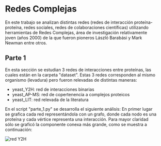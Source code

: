 # Redes Complejas

En este trabajo se analizan distintas redes (redes de interacción proteína-proteína, redes sociales, redes de colaboraciones científicas) utilizando herramientas de Redes Complejas, área de investigación relativamente joven (años 2000) de la que fueron pioneros László Barabási y Mark Newman entre otros.

## Parte 1
En esta sección se estudian 3 redes de interacciones entre proteínas, las cuales están en la carpeta "dataset". Estas 3 redes corresponden al mismo organismo (levadura) pero fueron relevadas de distintas maneras:

* yeast_Y2H: red de interacciones binarias
* yeast_AP-MS: red de copertenencia a complejos proteicos
* yeast_LIT: red relevada de la literatura

En el script "parte_1.py" se desarrolla el siguiente análisis:
En primer lugar se grafica cada red representándola con un grafo, donde cada nodo es una proteína y cada vértice representa una interacción. Para mayor claridad sólo se graficó la componente conexa más grande, como se muestra a continuación:

![red Y2H]('./images/red_Y2H.png')
